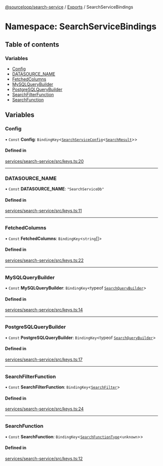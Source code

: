 [@sourceloop/search-service](../README.md) / [Exports](../modules.md) / SearchServiceBindings

# Namespace: SearchServiceBindings

## Table of contents

### Variables

- [Config](SearchServiceBindings.md#config)
- [DATASOURCE\_NAME](SearchServiceBindings.md#datasource_name)
- [FetchedColumns](SearchServiceBindings.md#fetchedcolumns)
- [MySQLQueryBuilder](SearchServiceBindings.md#mysqlquerybuilder)
- [PostgreSQLQueryBuilder](SearchServiceBindings.md#postgresqlquerybuilder)
- [SearchFilterFunction](SearchServiceBindings.md#searchfilterfunction)
- [SearchFunction](SearchServiceBindings.md#searchfunction)

## Variables

### Config

• `Const` **Config**: `BindingKey`<[`SearchServiceConfig`](../interfaces/SearchServiceConfig.md)<[`SearchResult`](../classes/SearchResult.md)\>\>

#### Defined in

[services/search-service/src/keys.ts:20](https://github.com/sourcefuse/loopback4-microservice-catalog/blob/53060ad88/services/search-service/src/keys.ts#L20)

___

### DATASOURCE\_NAME

• `Const` **DATASOURCE\_NAME**: ``"SearchServiceDb"``

#### Defined in

[services/search-service/src/keys.ts:11](https://github.com/sourcefuse/loopback4-microservice-catalog/blob/53060ad88/services/search-service/src/keys.ts#L11)

___

### FetchedColumns

• `Const` **FetchedColumns**: `BindingKey`<`string`[]\>

#### Defined in

[services/search-service/src/keys.ts:22](https://github.com/sourcefuse/loopback4-microservice-catalog/blob/53060ad88/services/search-service/src/keys.ts#L22)

___

### MySQLQueryBuilder

• `Const` **MySQLQueryBuilder**: `BindingKey`<typeof [`SearchQueryBuilder`](../classes/SearchQueryBuilder.md)\>

#### Defined in

[services/search-service/src/keys.ts:14](https://github.com/sourcefuse/loopback4-microservice-catalog/blob/53060ad88/services/search-service/src/keys.ts#L14)

___

### PostgreSQLQueryBuilder

• `Const` **PostgreSQLQueryBuilder**: `BindingKey`<typeof [`SearchQueryBuilder`](../classes/SearchQueryBuilder.md)\>

#### Defined in

[services/search-service/src/keys.ts:17](https://github.com/sourcefuse/loopback4-microservice-catalog/blob/53060ad88/services/search-service/src/keys.ts#L17)

___

### SearchFilterFunction

• `Const` **SearchFilterFunction**: `BindingKey`<[`SearchFilter`](../modules.md#searchfilter)\>

#### Defined in

[services/search-service/src/keys.ts:24](https://github.com/sourcefuse/loopback4-microservice-catalog/blob/53060ad88/services/search-service/src/keys.ts#L24)

___

### SearchFunction

• `Const` **SearchFunction**: `BindingKey`<[`SearchFunctionType`](../modules.md#searchfunctiontype)<`unknown`\>\>

#### Defined in

[services/search-service/src/keys.ts:12](https://github.com/sourcefuse/loopback4-microservice-catalog/blob/53060ad88/services/search-service/src/keys.ts#L12)
